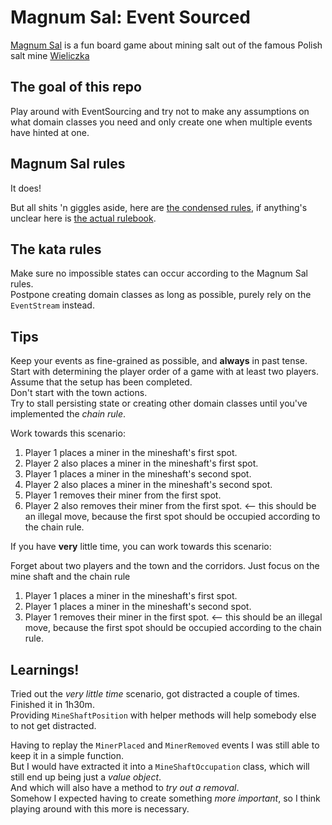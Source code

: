 # Magnum Sal: Event Sourced

[Magnum Sal](https://boardgamegeek.com/boardgame/73316/magnum-sal) is a fun board game about mining salt out of the famous Polish salt mine [Wieliczka](https://www.wieliczka-saltmine.com/)

## The goal of this repo
Play around with EventSourcing and try not to make any assumptions on what domain classes you need and only create one when multiple events have hinted at one.

## Magnum Sal rules
It does!

But all shits 'n giggles aside, here are [the condensed rules](./condensed-rules.md), if anything's unclear here is [the actual rulebook](./rulebook.pdf).

## The kata rules
Make sure no impossible states can occur according to the Magnum Sal rules.  
Postpone creating domain classes as long as possible, purely rely on the `EventStream` instead.

## Tips
Keep your events as fine-grained as possible, and **always** in past tense.  
Start with determining the player order of a game with at least two players. Assume that the setup has been completed.  
Don't start with the town actions.  
Try to stall persisting state or creating other domain classes until you've implemented the _chain rule_.

Work towards this scenario:

1) Player 1 places a miner in the mineshaft's first spot.
1) Player 2 also places a miner in the mineshaft's first spot.
1) Player 1 places a miner in the mineshaft's second spot.
1) Player 2 also places a miner in the mineshaft's second spot.
1) Player 1 removes their miner from the first spot.
1) Player 2 also removes their miner from the first spot. <-- this should be an illegal move, because the first spot should be occupied according to the chain rule.

If you have **very** little time, you can work towards this scenario:

Forget about two players and the town and the corridors. Just focus on the mine shaft and the chain rule 

1) Player 1 places a miner in the mineshaft's first spot.
1) Player 1 places a miner in the mineshaft's second spot.
1) Player 1 removes their miner in the first spot. <-- this should be an illegal move, because the first spot should be occupied according to the chain rule.

## Learnings!
Tried out the _very little time_ scenario, got distracted a couple of times. Finished it in 1h30m.  
Providing `MineShaftPosition` with helper methods will help somebody else to not get distracted.

Having to replay the `MinerPlaced` and `MinerRemoved` events I was still able to keep it in a simple function.  
But I would have extracted it into a `MineShaftOccupation` class, which will still end up being just a _value object_.  
And which will also have a method to _try out a removal_.  
Somehow I expected having to create something _more important_, so I think playing around with this more is necessary.
